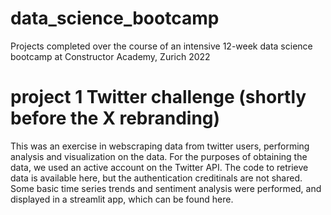 # data_science_bootcamp
Projects completed over the course of an intensive 12-week data science bootcamp at Constructor Academy, Zurich 2022

# project 1 Twitter challenge (shortly before the X rebranding)
This was an exercise in webscraping data from twitter users, performing analysis and visualization on the data. 
For the purposes of obtaining the data, we used an active account on the Twitter API. The code to retrieve data is available here, but the authentication creditinals are not shared. 
Some basic time series trends and sentiment analysis were performed, and displayed in a streamlit app, which can be found here. 



